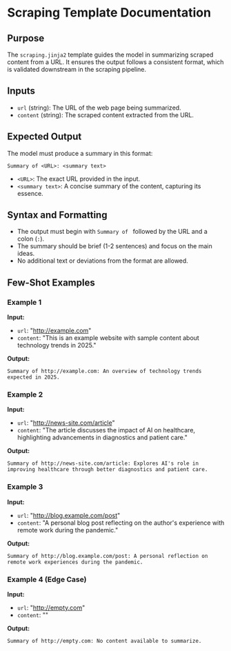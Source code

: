 # Scraping Template Documentation

## Purpose
The `scraping.jinja2` template guides the model in summarizing scraped content from a URL. It ensures the output follows a consistent format, which is validated downstream in the scraping pipeline.

## Inputs
- `url` (string): The URL of the web page being summarized.
- `content` (string): The scraped content extracted from the URL.

## Expected Output
The model must produce a summary in this format:
```
Summary of <URL>: <summary text>
```
- `<URL>`: The exact URL provided in the input.
- `<summary text>`: A concise summary of the content, capturing its essence.

## Syntax and Formatting
- The output must begin with `Summary of ` followed by the URL and a colon (`:`).
- The summary should be brief (1-2 sentences) and focus on the main ideas.
- No additional text or deviations from the format are allowed.

## Few-Shot Examples

### Example 1
**Input:**
- `url`: "http://example.com"
- `content`: "This is an example website with sample content about technology trends in 2025."

**Output:**
```
Summary of http://example.com: An overview of technology trends expected in 2025.
```

### Example 2
**Input:**
- `url`: "http://news-site.com/article"
- `content`: "The article discusses the impact of AI on healthcare, highlighting advancements in diagnostics and patient care."

**Output:**
```
Summary of http://news-site.com/article: Explores AI's role in improving healthcare through better diagnostics and patient care.
```

### Example 3
**Input:**
- `url`: "http://blog.example.com/post"
- `content`: "A personal blog post reflecting on the author's experience with remote work during the pandemic."

**Output:**
```
Summary of http://blog.example.com/post: A personal reflection on remote work experiences during the pandemic.
```

### Example 4 (Edge Case)
**Input:**
- `url`: "http://empty.com"
- `content`: ""

**Output:**
```
Summary of http://empty.com: No content available to summarize.
